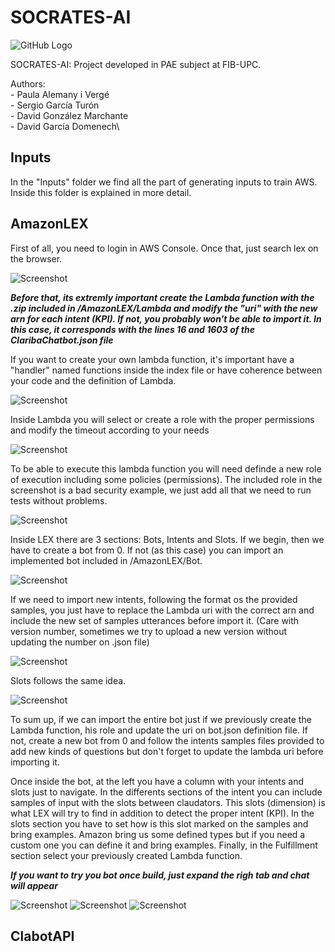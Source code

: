 # SOCRATES-AI

![GitHub Logo](/Components.png)

SOCRATES-AI: Project developed in PAE subject at FIB-UPC. 

Authors:\
	- Paula Alemany i Vergé\
	- Sergio García Turón\
	- David González Marchante\
	- David García Domenech\

## Inputs

In the "Inputs" folder we find all the part of generating inputs to train AWS. Inside this folder is explained in more detail.

## AmazonLEX

First of all, you need to login in AWS Console. Once that, just search lex on the browser.

![Screenshot](/AmazonLEX/images/home.png)

***Before that, its extremly important create the Lambda function with the .zip included in /AmazonLEX/Lambda and modify the "uri" with the new arn for each intent (KPI). If not, you probably won't be able to import it. In this case, it corresponds with the lines 16 and 1603 of the ClaribaChatbot.json file***

If you want to create your own lambda function, it's important have a "handler" named functions inside the index file or have coherence between your code and the definition of Lambda.

![Screenshot](/AmazonLEX/images/lambda.png)

Inside Lambda you will select or create a role with the proper permissions and modify the timeout according to your needs

![Screenshot](/AmazonLEX/images/lambda_roltimeout.png)

To be able to execute this lambda function you will need definde a new role of execution including some policies (permissions). The included role in the screenshot is a bad security example, we just add all that we need to run tests without problems.

![Screenshot](/AmazonLEX/images/rol.png)

Inside LEX there are 3 sections: Bots, Intents and Slots. If we begin, then we have to create a bot from 0. If not (as this case) you can import an implemented bot included in /AmazonLEX/Bot. 

![Screenshot](/AmazonLEX/images/bots.png)

If we need to import new intents, following the format os the provided samples, you just have to replace the Lambda uri with the correct arn and include the new set of samples utterances before import it. (Care with version number, sometimes we try to upload a new version without updating the number on .json file)

![Screenshot](/AmazonLEX/images/Intent.png)

Slots follows the same idea.

![Screenshot](/AmazonLEX/images/slot.png)

To sum up, if we can import the entire bot just if we previously create the Lambda function, his role and update the uri on bot.json definition file. If not, create a new bot from 0 and follow the intents samples files provided to add new kinds of questions but don't forget to update the lambda uri before importing it.

Once inside the bot, at the left you have a column with your intents and slots just to navigate. In the differents sections of the intent you can include samples of input with the slots between claudators. This slots (dimension) is what LEX will try to find in addition to detect the proper intent (KPI). In the slots section you have to set how is this slot marked on the samples and bring examples. Amazon bring us some defined types but if you need a custom one you can define it and bring examples. Finally, in the Fulfillment section select your previously created Lambda function. 

***If you want to try you bot once build, just expand the righ tab and chat will appear***

![Screenshot](/AmazonLEX/images/Intent_description.png)
![Screenshot](/AmazonLEX/images/Sample_utterances.png)
![Screenshot](/AmazonLEX/images/slot_description.png)



## ClabotAPI  
 
